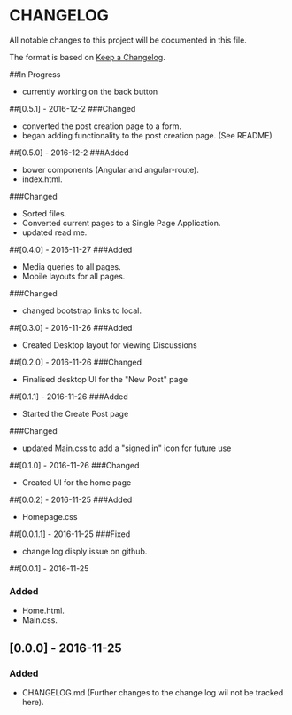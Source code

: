 # CHANGELOG

All notable changes to this project will be documented in this file.

The format is based on [Keep a Changelog](http://keepachangelog.com/).

##In Progress
- currently working on the back button

##[0.5.1] - 2016-12-2
###Changed
- converted the post creation page to a form.
- began adding functionality to the post creation page. (See README)

##[0.5.0] - 2016-12-2
###Added
- bower components (Angular and angular-route).
- index.html.

###Changed
- Sorted files.
- Converted current pages to a Single Page Application.
- updated read me.

##[0.4.0] - 2016-11-27
###Added
- Media queries to all pages.
- Mobile layouts for all pages.

###Changed
- changed bootstrap links to local. 

##[0.3.0] - 2016-11-26
###Added
- Created Desktop layout for viewing Discussions

##[0.2.0] - 2016-11-26
###Changed
- Finalised desktop UI for the "New Post" page

##[0.1.1] - 2016-11-26
###Added
- Started the Create Post page

###Changed
- updated Main.css to add a "signed in" icon for future use

##[0.1.0] - 2016-11-26
###Changed
- Created UI for the home page

##[0.0.2] - 2016-11-25
###Added
- Homepage.css  

##[0.0.1.1] - 2016-11-25
###Fixed
- change log disply issue on github.  

##[0.0.1] - 2016-11-25
### Added
- Home.html.  
- Main.css.  

## [0.0.0] - 2016-11-25
### Added
- CHANGELOG.md (Further changes to the change log wil not be tracked here).